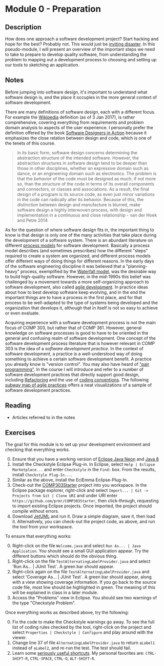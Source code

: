 # Module 0 - Preparation

## Description

How does one approach a software development project? Start hacking and hope for the best? Probably not. This would just be [inviting disaster](http://spectrum.ieee.org/static/the-staggering-impact-of-it-systems-gone-wrong). In this pseudo-module, I will present an overview of the important steps we need to take to prepare to develop quality software, from understanding the problem to mapping out a development process to choosing and setting up our tools to sketching an application.

## Notes

Before jumping into software design, it's important to understand what software design is, and the place it occupies in the more general context of software development.

There are many definitions of software design, each with a different focus. For example the [Wikipedia](https://en.wikipedia.org/wiki/Software_design) definition (as of 3 Jan 2017), is rather comprehensive, covering everything from requirements and problem domain analysis to aspects of the user experience. I personally prefer the definition offered by the book [Software Designers in Action](http://dl.acm.org/citation.cfm?id=2535028) because it emphasizes the close relation between design and code, which is one of the tenets of this course.

> In its basic form, software design concerns determining the abstraction structure of the intended software. However, the abstraction structures in software design tend to be deeper than those in other disciplines, whether an expressive domain such as dance, or an engineering domain such as electronics. The problem is that the *behavior* of the code must be designed as much, if not more so, than the structure of the code in terms of its overall components and connectors, or classes and associations. As a result, the final design of a program is its source code, as even just minor variations in the code can radically alter its behavior. Because of this, the distinction between design and manufacture is blurred, make software design a highly interwoven process, with design and implementation in a continuous and close relationship - van der Hoek and Petre 2014

As for the question of where software design fits in, the important thing to know is that design is only one of the many activities that take place during the development of a software system. There is an abundant literature on different [process models](https://en.wikipedia.org/wiki/Software_development_process) for software development. Basically a process model describes (and sometimes prescribes) how the different "steps" required to create a system are organized, and different process models offer different ways of doing things for different reasons. In the early days of the software engineering discipline it was believed that a "planning-heavy" process, exemplified by the [Waterfall model](https://en.wikipedia.org/wiki/Software_development_process#Waterfall_development), was the desirable way to build high-quality software. However, in the mid-1990s this belief was challenged by a movement towards a more self-organizing approach to software development, also called [agile development](https://en.wikipedia.org/wiki/Agile_software_development). In practice ideas about how to best develop software keep evolving, and in the end the important things are to have a process in the first place, and for that process to be well-adapted to the type of systems being developed and the organization that develops it, although that in itself is not so easy to achieve or even evaluate. 

Acquiring experience with a software development process is not the main focus of COMP 303, but rather that of COMP 361. However, general knowledge on software processes is good to have to be oriented in the general and confusing realm of software development. One concept of the software development process literature that is however relevant in COMP 303 is the idea of a *software development practice*. In the context of software development, a practice is a well-understood way of doing something to achieve a certain software development benefit. A practice you already know is "version control". You may also have heard of ["pair programming"](https://en.wikipedia.org/wiki/Pair_programming). In the course I will introduce and refer to a number of software development practices that directly support good design, including [Refactoring](https://en.wikipedia.org/wiki/Code_refactoring) and the use of [coding conventions](https://en.wikipedia.org/wiki/Coding_conventions). The following [subway map of agile practices](https://www.agilealliance.org/agile101/subway-map-to-agile-practices/) offers a neat visualizations of a sample of software development practices.

## Reading

* Articles referred to in the notes

## Exercises

The goal for this module is to set up your development environment and checking that everything works. 

0. Ensure that you have a working version of [Eclipse Java Neon](http://www.eclipse.org/) and [Java 8](https://www.java.com/en/)
0. Install the Checkstyle Eclipse Plug-in. In Eclipse, select `Help | Eclipse Marketplace...` and enter `Checkstyle` in the `Find:` box. From the results, install `Checkstyle Plug-In...`.
0. Similar as the above, install the EclEmma Eclipse-Plug-In.
0. Check-out the [COMP303Starter](https://github.com/prmr/COMP303Starter) project into you workspace. In the Eclipse package explorer, right-click and select `Import... | Git -> Projects from Git | Clone URI` and under URI enter `https://github.com/prmr/COMP303Starter`, then click-through, requesting to import existing Eclipse projects. Once imported, the project should compile without errors.
0. Download [JetUML](http://cs.mcgill.ca/~martin/jetuml/) and run it. Draw a simple diagram, save it, then load it. Alternatively, you can check-out the project code, as above, and run the tool from your workspace.

To ensure that everything works:

0. Right-click on the file `Welcome.java` and select `Run As... | Java Application`. You should see a small GUI application appear. Try the different buttons which should do the obvious thing.
0. Right-click on the file `TestAlternatingLabelProvider.java` and select 'Run As... | JUnit Test`. A green bar should appear.
0. Right-click again on the file `TestAlternatingLabelProvider.java` and select 'Coverage As... | JUnit Test`. A green bar should appear, along with a view showing coverage information. If you go back to the source code file, most line should be highlighted in green. The meaning of this will be explained in class in a later module.
0. Access the "Problems" view in Eclipse. You should see two warnings of the type "Checkstyle Problem".

Once everything works as described above, try the following:

0. Fix the code to make the Checkstyle warnings go away. To see the full list of coding rules checked by the tool, right-click on the project and select `Properties | Checkstyle | Configure` and play around with the viewer.
0. Change line 37 of file `AlternatingLabelProvider.java` to return `aLabel1` instead of `aLabel2`, and re-run the test. The test should fail.
0. Learn some [seriously useful shortcuts](http://www.vogella.com/tutorials/EclipseShortcuts/article.html). My personal favorites are: `CTRL-SHIFT-R`, `CTRL-SPACE`, `CTRL-O`, `ALT-SHIFT-R`.
